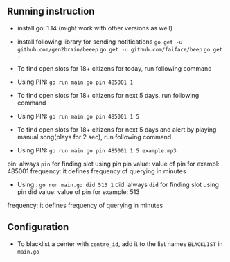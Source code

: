 ## Running instruction
- install go: 1.14 (might work with other versions as well)
- install following library for sending notifications
`go get -u github.com/gen2brain/beeep`
`go get -u github.com/faiface/beep`
`go get .`
- To find open slots for 18+ citizens for today,  run following command
- Using PIN: `go run main.go pin 485001 1`

- To find open slots for 18+ citizens for next 5 days,  run following command
- Using PIN: `go run main.go pin 485001 1 5`

- To find open slots for 18+ citizens for next 5 days and alert by playing manual song(plays for 2 sec),  run following command
- Using PIN: `go run main.go pin 485001 1 5 example.mp3`


pin: always `pin` for finding slot using pin
pin value: value of pin for exampl: 485001
frequency: it defines frequency of querying in minutes
- Using : `go run main.go did 513 1`
did: always `did` for finding slot using pin
did value: value of pin for example: 513

frequency: it defines frequency of querying in minutes

## Configuration 
- To blacklist a center with `centre_id`, add it to the list names `BLACKLIST` in `main.go`